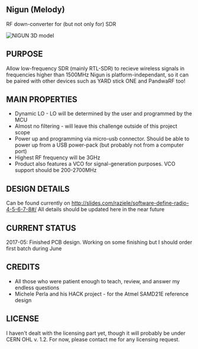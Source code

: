 ## Nigun (Melody)
RF down-converter for (but not only for) SDR

![NIGUN 3D model](https://github.com/raziele/Nigun/blob/master/Nigun_3d.png)

## PURPOSE
Allow low-frequency SDR (mainly RTL-SDR) to recieve wireless signals in frequencies higher than 1500MHz
Nigun is platform-independant, so it can be paired with other devices such as YARD stick ONE and PandwaRF too!


## MAIN PROPERTIES
* Dynamic LO - LO will be determined by the user and programmed by the MCU
* Almost no filtering - will leave this challenge outside of this project scope
* Power up and programming via micro-usb connector. Should be able to power up from a USB power-pack (but probably not from a computer port)
* Highest RF frequency will be 3GHz
* Product also features a VCO for signal-generation purposes. VCO support should be 200-2700MHz

## DESIGN DETAILS
Can be found currently on http://slides.com/raziele/software-define-radio-4-5-6-7-8#/
All details should be updated here in the near future

## CURRENT STATUS
2017-05: Finished PCB design. Working on some finishing but I should order first batch during June

## CREDITS
* All those who were patient enough to teach, review, and answer my endless questions
* Michele Perla and his HACK project - for the Atmel SAMD21E reference design

## LICENSE
I haven't dealt with the licensing part yet, though it will probably be under CERN OHL v. 1.2.
For now, please contact me for any licensing request.
